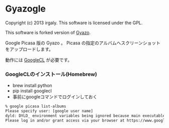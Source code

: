 # Gyazogle

Copyright (c) 2013 irgaly.
This software is licensed under the GPL.

This software is forked version of [Gyazo](https://github.com/gyazo/Gyazo).

Google Picasa 版の Gyazo 。 Picasa の指定のアルバムへスクリーンショットをアップロードします。

動作には [GoogleCL](https://code.google.com/p/googlecl/) が必要です。

### GoogleCLのインストール(Homebrew)

* brew install python
* pip install googlecl
* 事前にgoogleコマンドでログインしておく

```bash
% google picasa list-albums
Please specify user: [google user name]
dyld: DYLD_ environment variables being ignored because main executable (/usr/bin/osascript) is code signed with entitlements
Please log in and/or grant access via your browser at https://www.google.com/accounts/OAuthAuthorizeToken?oauth_token=.......&hd=default then hit enter. [Enter]
```

